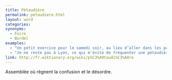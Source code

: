 ```yaml
---
title: Pétaudière
permalink: petaudiere.html
layout: word
categories:
synonyms:
  - Foire
  - Bordel
examples:
  - "Un petit exercice pour le samedi soir, au lieu d’aller dans les pétaudières de satrapes extravertis."
  - "Je ne reste pas à Lyon, ce qui m'évite de fréquenter une pétaudière de sybarites dévoyés… Bonnes libations bachiques !Evitez nonobstant les échansons égrillards…"
link: http://fr.wiktionary.org/wiki/p%C3%A9taudi%C3%A8re
---
```


Assemblée où règnent la confusion et le désordre.

